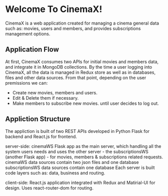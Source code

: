 # Welcome To CinemaX!

CinemaX is a web application created for managing a cinema general data such as: movies, users and members, and provides subscriptions management options.


## Application Flow

At first, CinemaX consumes two APIs for initial movies and members data, and integrate it in MongoDB collections.
By the time a user logging into CinemaX, all the data is managed in Redux store as well as in databases, files and other data sources.
From that point, depending on the user premissions we can: 
- Create new movies, members and users.
- Edit & Delete them if necessary.
- Make members to subscribe new movies.
until user decides to log out.


## Appliction Structure

The appliction is built of two REST APIs developed in Python Flask for backend and React.js for frontend.

server-side:
cinemaWS Flask app as the main server, which handling all the system users needs and uses the other server - the subscriptionsWS (another Flask app) - for movies, members & subscriptions related requests.
cinemaWS data sources contain two json files and one database
subscriptionsWS data sources contain one database
Each server is built code layers such as: data, business and routing.

client-side:
React.js application integrated with Redux and Matirial-UI for design.
Uses react-router-dom for routing.